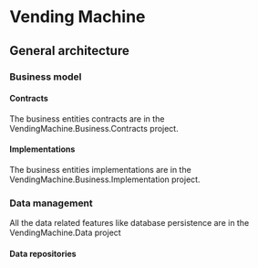 # Vending Machine
## General architecture
### Business model
#### Contracts
The business entities contracts are in the VendingMachine.Business.Contracts project.
#### Implementations
The business entities implementations are in the VendingMachine.Business.Implementation project.
### Data management
All the data related features like database persistence are in the VendingMachine.Data project
#### Data repositories
